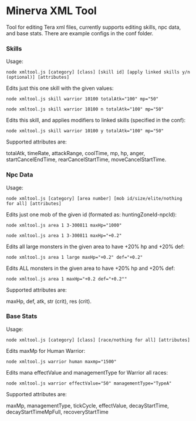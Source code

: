 # Minerva XML Tool
Tool for editing Tera xml files, currently supports editing skills, npc data, and base stats. There are example configs in the conf folder.


### Skills

Usage:

`node xmltool.js [category] [class] [skill id] [apply linked skills y/n (optional)] [attributes]`

Edits just this one skill with the given values:

`node xmltool.js skill warrior 10100 totalAtk="100" mp="50"`

`node xmltool.js skill warrior 10100 n totalAtk="100" mp="50"`

Edits this skill, and applies modifiers to linked skills (specified in the conf):

`node xmltool.js skill warrior 10100 y totalAtk="100" mp="50"`

Supported attributes are:

totalAtk, timeRate, attackRange, coolTime, mp, hp, anger, startCancelEndTime, rearCancelStartTime, moveCancelStartTime.


### Npc Data

Usage:

`node xmltool.js [category] [area number] [mob id/size/elite/nothing for all] [attributes]`

Edits just one mob of the given id (formated as: huntingZoneId-npcId):

`node xmltool.js area 1 3-300811 maxHp="1000"`

`node xmltool.js area 1 3-300811 maxHp="+0.2"`

Edits all large monsters in the given area to have +20% hp and +20% def:

`node xmltool.js area 1 large maxHp="+0.2" def="+0.2"`

Edits ALL monsters in the given area to have +20% hp and +20% def:

`node xmltool.js area 1 maxHp="+0.2 def="+0.2""`

Supported attributes are:

maxHp, def, atk, str (crit), res (crit).

### Base Stats

Usage:

`node xmltool.js [category] [class] [race/nothing for all] [attributes]`

Edits maxMp for Human Warrior:

`node xmltool.js warrior human maxmp="1500"`

Edits mana effectValue and managementType for Warrior all races:

`node xmltool.js warrior effectValue="50" managementType="TypeA"`

Supported attributes are:

maxMp, managementType, tickCycle, effectValue, decayStartTime, decayStartTimeMpFull, recoveryStartTime